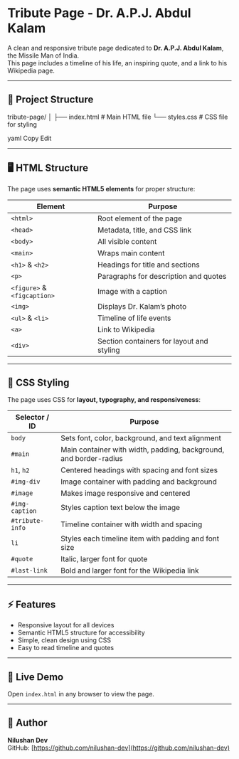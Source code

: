 # Tribute Page - Dr. A.P.J. Abdul Kalam

A clean and responsive tribute page dedicated to **Dr. A.P.J. Abdul Kalam**, the Missile Man of India.  
This page includes a timeline of his life, an inspiring quote, and a link to his Wikipedia page.

---

## 📁 Project Structure

tribute-page/
│
├── index.html # Main HTML file
└── styles.css # CSS file for styling

yaml
Copy
Edit

---

## 🖥️ HTML Structure

The page uses **semantic HTML5 elements** for proper structure:

| Element        | Purpose |
|----------------|---------|
| `<html>`       | Root element of the page |
| `<head>`       | Metadata, title, and CSS link |
| `<body>`       | All visible content |
| `<main>`       | Wraps main content |
| `<h1>` & `<h2>` | Headings for title and sections |
| `<p>`          | Paragraphs for description and quotes |
| `<figure>` & `<figcaption>` | Image with a caption |
| `<img>`        | Displays Dr. Kalam’s photo |
| `<ul>` & `<li>` | Timeline of life events |
| `<a>`          | Link to Wikipedia |
| `<div>`        | Section containers for layout and styling |

---

## 🎨 CSS Styling

The page uses CSS for **layout, typography, and responsiveness**:

| Selector / ID   | Purpose |
|-----------------|---------|
| `body`          | Sets font, color, background, and text alignment |
| `#main`         | Main container with width, padding, background, and border-radius |
| `h1`, `h2`      | Centered headings with spacing and font sizes |
| `#img-div`      | Image container with padding and background |
| `#image`        | Makes image responsive and centered |
| `#img-caption`  | Styles caption text below the image |
| `#tribute-info` | Timeline container with width and spacing |
| `li`            | Styles each timeline item with padding and font size |
| `#quote`        | Italic, larger font for quote |
| `#last-link`    | Bold and larger font for the Wikipedia link |

---

## ⚡ Features

- Responsive layout for all devices  
- Semantic HTML5 structure for accessibility  
- Simple, clean design using CSS  
- Easy to read timeline and quotes  

---

## 🔗 Live Demo

Open `index.html` in any browser to view the page.

---

## 👤 Author

**Nilushan Dev**  
GitHub: [https://github.com/nilushan-dev](https://github.com/nilushan-dev)